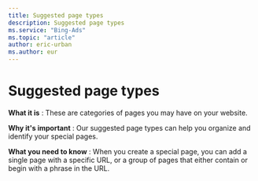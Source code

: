 ```yaml
---
title: Suggested page types
description: Suggested page types
ms.service: "Bing-Ads"
ms.topic: "article"
author: eric-urban
ms.author: eur
---
```


# Suggested page types

**What it is** : These are categories of pages you may have on your website.

**Why it's important** : Our suggested page types can help you organize and identify your special pages.

**What you need to know** : When you create a special page, you can add a single page with a specific URL, or a group of pages that either contain or begin with a phrase in the URL.


